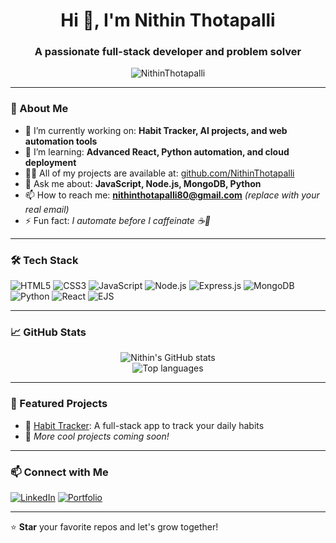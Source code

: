 <h1 align="center">Hi 👋, I'm Nithin Thotapalli</h1>
<h3 align="center">A passionate full-stack developer and problem solver</h3>

<p align="center">
  <img src="https://komarev.com/ghpvc/?username=NithinThotapalli&label=Profile%20views&color=0e75b6&style=flat" alt="NithinThotapalli" />
</p>

---

### 🚀 About Me

- 🔭 I’m currently working on: **Habit Tracker, AI projects, and web automation tools**
- 🌱 I’m learning: **Advanced React, Python automation, and cloud deployment**
- 👨‍💻 All of my projects are available at: [github.com/NithinThotapalli](https://github.com/NithinThotapalli)
- 💬 Ask me about: **JavaScript, Node.js, MongoDB, Python**
- 📫 How to reach me: **nithinthotapalli80@gmail.com** *(replace with your real email)*
- ⚡ Fun fact: *I automate before I caffeinate ☕🤖*

---

### 🛠️ Tech Stack

![HTML5](https://img.shields.io/badge/-HTML5-E34F26?style=flat&logo=html5&logoColor=white)
![CSS3](https://img.shields.io/badge/-CSS3-1572B6?style=flat&logo=css3)
![JavaScript](https://img.shields.io/badge/-JavaScript-F7DF1E?style=flat&logo=javascript&logoColor=black)
![Node.js](https://img.shields.io/badge/-Node.js-339933?style=flat&logo=node.js)
![Express.js](https://img.shields.io/badge/-Express.js-000000?style=flat&logo=express)
![MongoDB](https://img.shields.io/badge/-MongoDB-47A248?style=flat&logo=mongodb)
![Python](https://img.shields.io/badge/-Python-3776AB?style=flat&logo=python)
![React](https://img.shields.io/badge/-React-61DAFB?style=flat&logo=react)
![EJS](https://img.shields.io/badge/-EJS-8B0000?style=flat&logo=ejs)

---

### 📈 GitHub Stats

<p align="center">
  <img src="https://github-readme-stats.vercel.app/api?username=NithinThotapalli&show_icons=true&theme=radical" alt="Nithin's GitHub stats" />
  <br />
  <img src="https://github-readme-stats.vercel.app/api/top-langs/?username=NithinThotapalli&layout=compact&theme=radical" alt="Top languages" />
</p>

---

### 📌 Featured Projects

- 🔗 [Habit Tracker](https://github.com/NithinThotapalli/habit-tracker): A full-stack app to track your daily habits
- 🤖 *More cool projects coming soon!*

---

### 📫 Connect with Me


[![LinkedIn](https://img.shields.io/badge/LinkedIn-blue?style=flat&logo=linkedin&logoColor=white)](https://www.linkedin.com/in/nithin-thotapalli)
[![Portfolio](https://img.shields.io/badge/Portfolio-Visit-green?style=flat&logo=google-chrome)](https://nithinthotapalli.github.io/shinchu-portfolio/)


---

⭐️ **Star** your favorite repos and let's grow together!

